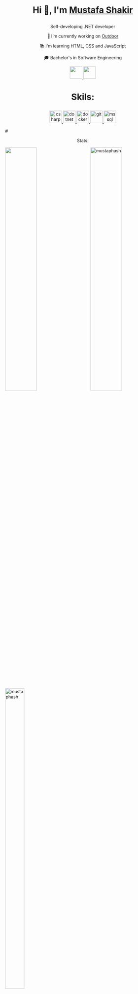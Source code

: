 # <p align="center"> Hi 👋, I'm [Mustafa Shakir](https://www.linkedin.com/in/mustafa-shakir-970391231/)</p>

<h3 align="center"></h3>
<p align="center">Self-developing .NET developer</P>
 <p align="center">🏃 I’m currently working on <a href="https://github.com/mustaphash/Outdoor" title="Issues">Outdoor</a></p>
 <p align="center"> &#128218; I'm learning HTML, CSS and JavaScript
 <p align="center">🎓  Bachelor's in Software Engineering </p>
 <p align="center"> <a href="https://www.linkedin.com/in/mustafa-shakir-970391231/"> <img size=7% src="https://www.iconsdb.com/icons/preview/green/linkedin-5-xxl.png" width="40" height="40"/> </a> <a href="mailto:mshakir9918@gmail.com"> <img size=7% src="https://www.iconsdb.com/icons/preview/green/email-14-xxl.png" height="40"/> </a>

# <p align = "center">Skils:</p>
<p align="center"> <a href="https://www.w3schools.com/cs/" target="_blank" rel="noreferrer"> <img size=7% src="https://iconape.com/wp-content/png_logo_vector/c.png" alt="csharp" width="40" height="40"/> </a> <a href="https://dotnet.microsoft.com/" target="_blank" rel="noreferrer"> <img src="https://wpguru.co.uk/wp-content/uploads/2020/04/dotnet-logo.png" alt="dotnet" width="40" height="40"/> </a>  <a href="https://www.docker.com/" target="_blank" rel="noreferrer">  <img src="https://cdn.icon-icons.com/icons2/2407/PNG/512/docker_icon_146192.png" alt="docker" width="40" height="40"/> </a> <a href="https://git-scm.com/" target="_blank" rel="noreferrer"> <img src="https://3.bp.blogspot.com/-xhNpNJJyQhk/XIe4GY78RQI/AAAAAAAAItc/ouueFUj2Hqo5dntmnKqEaBJR4KQ4Q2K3ACK4BGAYYCw/s1600/logo%2Bgit%2Bicon.png" alt="git" width="40" height="40"/> </a> <a href="https://www.microsoft.com/en-us/sql-server" target="_blank" rel="noreferrer"> <img src="https://vectorified.com/images/sql-server-icon-26.png?" alt="mssql" width="40" height="40"/> </a> </p>


#<p> </p> 
<p align = "center">Stats:</p>
<img width=45% align="left" high=50% src="https://github-readme-stats.vercel.app/api?username=mustaphash&hide_border=true&show_icons=true&theme=gruvbox" style="max-width: 100%;" />

<img width=45% align="right" src="https://github-readme-streak-stats.herokuapp.com/?user=mustaphash&hide_border=true&show_icons=true&theme=gruvbox" alt="mustaphash" />

<img width="35%" align="center" height="50%" src="https://github-readme-stats.vercel.app/api/top-langs?username=mustaphash&hide_border=true&show_icons=true&locale=en&layout=compact&theme=gruvbox" alt="mustaphash" style="max-width: 100%;" />

# <p align="center" dir=auto> Repositories: </p>




